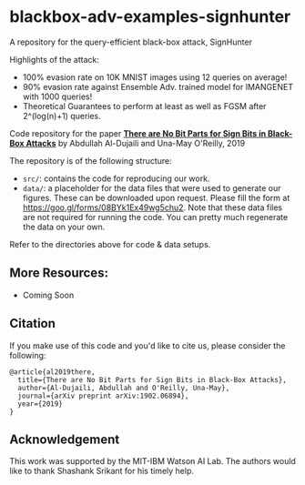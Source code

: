 # blackbox-adv-examples-signhunter
A repository for the query-efficient black-box attack, SignHunter 

Highlights of the attack:
- 100% evasion rate on 10K MNIST images using 12 queries on average!
- 90% evasion rate against Ensemble Adv. trained model for IMANGENET with 1000 queries!
- Theoretical Guarantees to perform at least as well as FGSM after 2^(log(n)+1) queries.

Code repository for the paper **[There are No Bit Parts for Sign Bits in Black-Box Attacks](https://arxiv.org/abs/1902.06894v1)** by Abdullah Al-Dujaili and Una-May O'Reilly, 2019

The repository is of the following structure:
- `src/`: contains the code for reproducing our work.
- `data/`: a placeholder for the data files that were used to generate our figures. These can be downloaded upon request. Please fill the form at <https://goo.gl/forms/08BYk1Ex49wg5chu2>. Note that these data files are not required for running the code. You can pretty much regenerate the data on your own.

Refer to the directories above for code & data setups.

## More Resources:

- Coming Soon


## Citation

If you make use of this code and you'd like to cite us, please consider the following:

```
@article{al2019there,
  title={There are No Bit Parts for Sign Bits in Black-Box Attacks},
  author={Al-Dujaili, Abdullah and O'Reilly, Una-May},
  journal={arXiv preprint arXiv:1902.06894},
  year={2019}
}
```

## Acknowledgement 

This work was supported by the MIT-IBM Watson AI Lab.
The authors would like to thank Shashank Srikant for his
timely help.
